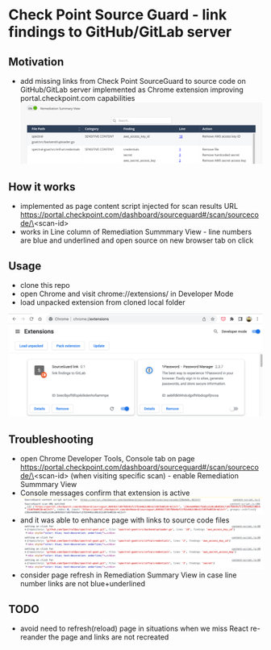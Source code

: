 # Check Point Source Guard - link findings to GitHub/GitLab server


## Motivation

* add missing links from Check Point SourceGuard to source code on GitHub/GitLab server implemented as Chrome extension improving portal.checkpoint.com capabilities
![](img/souce-line-links.png)

## How it works

* implemented as page content script injected for scan results URL https://portal.checkpoint.com/dashboard/sourceguard#/scan/sourcecode/\<scan-id\>
* works in Line column of Remediation Summmary View - line numbers are blue and underlined and open source on new browser tab on click

## Usage

* clone this repo
* open Chrome and visit chrome://extensions/ in Developer Mode
* load unpacked extension from cloned local folder

![](img/chrome-load-ext.png)

## Troubleshooting
* open Chrome Developer Tools, Console tab on page https://portal.checkpoint.com/dashboard/sourceguard#/scan/sourcecode/\<scan-id\> (when visiting specific scan) - enable Remediation Summmary View
* Console messages confirm that extension is active 
![](img/console-extension-used.png)
* and it was able to enhance page with links to source code files
![](img/console-link-line.png)
* consider page refresh in Remediation Summary View in case line number links are not blue+underlined

## TODO
* avoid need to refresh(reload) page in situations when we miss React re-reander the page and links are not recreated
